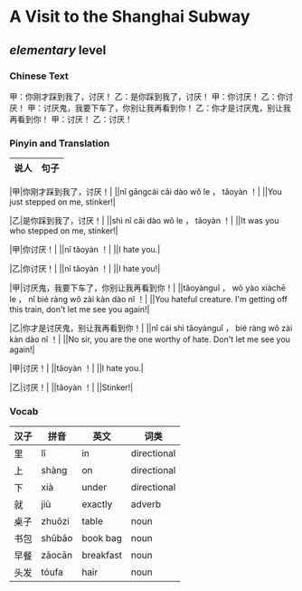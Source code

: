 # A Visit to the Shanghai Subway
## *elementary* level

### Chinese Text
甲：你刚才踩到我了，讨厌！
乙：是你踩到我了，讨厌！
甲：你讨厌！
乙：你讨厌！
甲：讨厌鬼，我要下车了，你别让我再看到你！
乙：你才是讨厌鬼，别让我再看到你！
甲：讨厌！
乙：讨厌！

### Pinyin and Translation
|说人|句子|
|----|----|

|甲|你刚才踩到我了，讨厌！|
||nǐ gāngcái cǎi dào wǒ le ， tǎoyàn ！|
||You just stepped on me, stinker!|

|乙|是你踩到我了，讨厌！|
||shì nǐ cǎi dào wǒ le ， tǎoyàn ！|
||It was you who stepped on me, stinker!|

|甲|你讨厌！|
||nǐ tǎoyàn ！|
||I hate you.|

|乙|你讨厌！|
||nǐ tǎoyàn ！|
||I hate you!|

|甲|讨厌鬼，我要下车了，你别让我再看到你！|
||tǎoyànguǐ ， wǒ yào xiàchē le ， nǐ bié ràng wǒ zài kàn dào nǐ ！|
||You hateful creature. I'm getting off this train, don't let me see you again!|

|乙|你才是讨厌鬼，别让我再看到你！|
||nǐ cái shì tǎoyànguǐ ， bié ràng wǒ zài kàn dào nǐ ！|
||No sir, you are the one worthy of hate. Don't let me see you again!|

|甲|讨厌！|
||tǎoyàn ！|
||I hate you.|

|乙|讨厌！|
||tǎoyàn ！|
||Stinker!|
### Vocab
|汉子|拼音|英文|词类|
|----|----|----|----|
|里|lǐ|in|directional|
|上|shàng|on|directional|
|下|xià|under|directional|
|就|jiù|exactly|adverb|
|桌子|zhuōzi|table|noun|
|书包|shūbāo|book bag|noun|
|早餐|zǎocān|breakfast|noun|
|头发|tóufa|hair|noun|